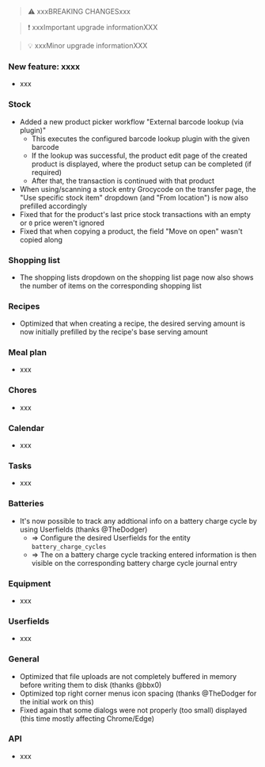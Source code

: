 > ⚠️ xxxBREAKING CHANGESxxx

> ❗ xxxImportant upgrade informationXXX

> 💡 xxxMinor upgrade informationXXX

### New feature: xxxx

- xxx

### Stock

- Added a new product picker workflow "External barcode lookup (via plugin)"
  - This executes the configured barcode lookup plugin with the given barcode
  - If the lookup was successful, the product edit page of the created product is displayed, where the product setup can be completed (if required)
  - After that, the transaction is continued with that product
- When using/scanning a stock entry Grocycode on the transfer page, the "Use specific stock item" dropdown (and "From location") is now also prefilled accordingly
- Fixed that for the product's last price stock transactions with an empty or `0` price weren't ignored
- Fixed that when copying a product, the field "Move on open" wasn't copied along

### Shopping list

- The shopping lists dropdown on the shopping list page now also shows the number of items on the corresponding shopping list

### Recipes

- Optimized that when creating a recipe, the desired serving amount is now initially prefilled by the recipe's base serving amount

### Meal plan

- xxx

### Chores

- xxx

### Calendar

- xxx

### Tasks

- xxx

### Batteries

- It's now possible to track any addtional info on a battery charge cycle by using Userfields (thanks @TheDodger)
  - => Configure the desired Userfields for the entity `battery_charge_cycles`
  - => The on a battery charge cycle tracking entered information is then visible on the corresponding battery charge cycle journal entry

### Equipment

- xxx

### Userfields

- xxx

### General

- Optimized that file uploads are not completely buffered in memory before writing them to disk (thanks @bbx0)
- Optimized top right corner menus icon spacing (thanks @TheDodger for the initial work on this)
- Fixed again that some dialogs were not properly (too small) displayed (this time mostly affecting Chrome/Edge)

### API

- xxx

